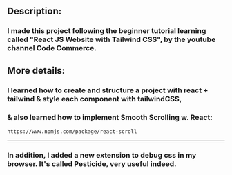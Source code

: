 ## Description:

### I made this project following the beginner tutorial learning called "React JS Website with Tailwind CSS", by the youtube channel Code Commerce.

## More details:

### I learned how to create and structure a project with react + tailwind & style each component with tailwindCSS,

### & also learned how to implement Smooth Scrolling w. React:

    https://www.npmjs.com/package/react-scroll
---
### In addition, I added a new extension to debug css in my browser. It's called Pesticide, very useful indeed.
